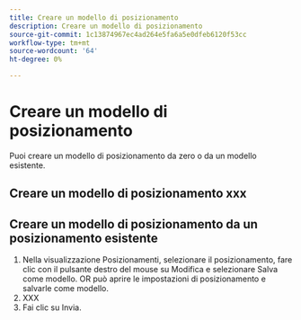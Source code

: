 ```yaml
---
title: Creare un modello di posizionamento
description: Creare un modello di posizionamento
source-git-commit: 1c13874967ec4ad264e5fa6a5e0dfeb6120f53cc
workflow-type: tm+mt
source-wordcount: '64'
ht-degree: 0%

---
```



# Creare un modello di posizionamento

Puoi creare un modello di posizionamento da zero o da un modello esistente.

## Creare un modello di posizionamento xxx

## Creare un modello di posizionamento da un posizionamento esistente

1. Nella visualizzazione Posizionamenti, selezionare il posizionamento, fare clic con il pulsante destro del mouse su Modifica e selezionare Salva come modello.  OR può aprire le impostazioni di posizionamento e salvarle come modello.
1. XXX
1. Fai clic su Invia.

